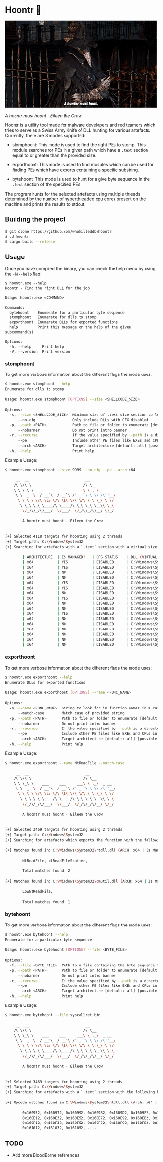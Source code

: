 # Hoontr 🦀 

![](./imgs/hoontr.gif)

_A hoontr must hoont - Eileen the Crow_ 

Hoontr is a utility tool made for malware developers and red teamers which tries to serve as a Swiss Army Knife of DLL hunting for various artefacts. Currently, there are 3 modes supported:

- stomphoont: This mode is used to find the right PEs to stomp. This module searches for PEs in a given path which have a `.text` section equal to or greater than the provided size. 

- exporthoont: This mode is used to find modules which can be used for finding PEs which have exports containing a specific substring.

- bytehoont: This mode is used to hunt for a give byte sequence in the `.text` section of the specified PEs.


The program hunts for the selected artefacts using multiple threads determined by the number of hyperthreaded cpu cores present on the machine and prints the results to stdout.


## Building the project

```bash
$ git clone https://github.com/whokilleddb/hoontr
$ cd hoontr
$ cargo build --release 
```

## Usage 

Once you have compiled the binary, you can check the help menu by using the `-h`/`--help` flag:

```
$ hoontr.exe --help
Hoontr - Find the right DLL for the job

Usage: hoontr.exe <COMMAND>

Commands:
  bytehoont    Enumerate for a particular byte sequence
  stomphoont   Enumerate for dlls to stomp
  exporthoont  Enumerate DLLs for exported functions
  help         Print this message or the help of the given subcommand(s)

Options:
  -h, --help     Print help
  -V, --version  Print version
```

### stomphoont

To get more verbose information about the different flags the mode uses:

```bash
$ hoontr.exe stomphoont --help
Enumerate for dlls to stomp

Usage: hoontr.exe stomphoont [OPTIONS] --size <SHELLCODE_SIZE>

Options:
  -s, --size <SHELLCODE_SIZE>  Minimum size of .text size section to look for
      --no-cfg                 Only include DLLs with CFG disabled
  -p, --path <PATH>            Path to file or folder to enumerate [default: C:\Windows\System32]
      --nobanner               Do not print intro banner
  -r, --recurse                If the value specified by --path is a directory, recursively enumerate all subdirectories
      --pe                     Include other PE files like EXEs and CPLs in scope as well
      --arch <ARCH>            Target architecture [default: all] [possible values: all, x86, x64]
  -h, --help                   Print help
```

Example Usage:

```bash
$ hoontr.exe stomphoont --size 9999 --no-cfg --pe --arch x64

     __  __                          __
    /\ \/\ \                        /\ \__
    \ \ \_\ \    ___     ___     ___\ \ ,_\  _ __
     \ \  _  \  / __`\  / __`\ /' _ `\ \ \/ /\`'__\
      \ \ \ \ \/\ \L\ \/\ \L\ \/\ \/\ \ \ \_\ \ \/
       \ \_\ \_\ \____/\ \____/\ \_\ \_\ \__\\ \_\
        \/_/\/_/\/___/  \/___/  \/_/\/_/\/__/ \/_/

        A hoontr must hoont - Eileen the Crow


[+] Selected 4118 targets for hoonting using 2 threads
[+] Target path: C:\Windows\System32
[+] Searching for artefacts with a `.text` section with a virtual size of 9999 bytes or more

        | ARCHITECTURE  | IS MANAGED?   | CFG STATUS    | DLL (VIRTUAL SIZE)
        | x64           | YES           | DISABLED      | C:\Windows\System32\NAPCRYPT.DLL (14358)
        | x64           | YES           | DISABLED      | C:\Windows\System32\dnscmmc.dll (62208)
        | x64           | NO            | DISABLED      | C:\Windows\System32\securekernel.exe (939928)
        | x64           | NO            | DISABLED      | C:\Windows\System32\securekernella57.exe (896888)
        | x64           | YES           | DISABLED      | C:\Windows\System32\fhuxgraphics.dll (14944)
        | x64           | YES           | DISABLED      | C:\Windows\System32\FileHistory.exe (29347)
        | x64           | NO            | DISABLED      | C:\Windows\System32\SqlServerSpatial150.dll (477861)
        | x64           | YES           | DISABLED      | C:\Windows\System32\srmlib.dll (74650)
        | x64           | NO            | DISABLED      | C:\Windows\System32\hvloader.dll (123420)
        | x64           | NO            | DISABLED      | C:\Windows\System32\tcblaunch.exe (943860)
        | x64           | YES           | DISABLED      | C:\Windows\System32\tzsync.exe (231840)
        | x64           | NO            | DISABLED      | C:\Windows\System32\libomp140.x86_64.dll (458385)
        | x64           | NO            | DISABLED      | C:\Windows\System32\libomp140d.x86_64.dll (1031805)
        | x64           | NO            | DISABLED      | C:\Windows\System32\vsjitdebugger.exe (216504)
        | x64           | NO            | DISABLED      | C:\Windows\System32\winload.exe (1499637)
        | x64           | NO            | DISABLED      | C:\Windows\System32\winresume.exe (1161744)
        | x64           | NO            | DISABLED      | C:\Windows\System32\mscories.dll (53691)
```

### exporthoont

To get more verbose information about the different flags the mode uses:

```bash
$ hoontr.exe exporthoont --help
Enumerate DLLs for exported functions

Usage: hoontr.exe exporthoont [OPTIONS] --name <FUNC_NAME>

Options:
  -n, --name <FUNC_NAME>  String to look for in function names in a case insensitive manner
      --match-case        Match case of provided string
  -p, --path <PATH>       Path to file or folder to enumerate [default: C:\Windows\System32]
      --nobanner          Do not print intro banner
  -r, --recurse           If the value specified by --path is a directory, recursively enumerate all subdirectories
      --pe                Include other PE files like EXEs and CPLs in scope as well
      --arch <ARCH>       Target architecture [default: all] [possible values: all, x86, x64]
  -h, --help              Print help
```

Example Usage:

```bash
$ hoontr.exe exporthoont --name NtReadFile --match-case

     __  __                          __
    /\ \/\ \                        /\ \__
    \ \ \_\ \    ___     ___     ___\ \ ,_\  _ __
     \ \  _  \  / __`\  / __`\ /' _ `\ \ \/ /\`'__\
      \ \ \ \ \/\ \L\ \/\ \L\ \/\ \/\ \ \ \_\ \ \/
       \ \_\ \_\ \____/\ \____/\ \_\ \_\ \__\\ \_\
        \/_/\/_/\/___/  \/___/  \/_/\/_/\/__/ \/_/

        A hoontr must hoont - Eileen the Crow


[+] Selected 3469 targets for hoonting using 2 threads
[+] Target path: C:\Windows\System32
[+] Searching for artefacts which exports the function with the following string: NtReadFile

[+] Matches found in: C:\Windows\System32\ntdll.dll (ARCH: x64 | Is Managed DLL: NO)

        NtReadFile, NtReadFileScatter,

        Total matches found: 2

[+] Matches found in: C:\Windows\System32\dmutil.dll (ARCH: x64 | Is Managed DLL: NO)

        LowNtReadFile,

        Total matches found: 1
```

### bytehoont

To get more verbose information about the different flags the mode uses:

```bash
$ hoontr.exe bytehoont --help
Enumerate for a particular byte sequence

Usage: hoontr.exe bytehoont [OPTIONS] --file <BYTE_FILE>

Options:
  -f, --file <BYTE_FILE>  Path to a file containing the byte sequence to find
  -p, --path <PATH>       Path to file or folder to enumerate [default: C:\Windows\System32]
      --nobanner          Do not print intro banner
  -r, --recurse           If the value specified by --path is a directory, recursively enumerate all subdirectories
      --pe                Include other PE files like EXEs and CPLs in scope as well
      --arch <ARCH>       Target architecture [default: all] [possible values: all, x86, x64]
  -h, --help              Print help

```

Example Usage:

```bash
$ hoontr.exe bytehoont --file syscallret.bin

     __  __                          __
    /\ \/\ \                        /\ \__
    \ \ \_\ \    ___     ___     ___\ \ ,_\  _ __
     \ \  _  \  / __`\  / __`\ /' _ `\ \ \/ /\`'__\
      \ \ \ \ \/\ \L\ \/\ \L\ \/\ \/\ \ \ \_\ \ \/
       \ \_\ \_\ \____/\ \____/\ \_\ \_\ \__\\ \_\
        \/_/\/_/\/___/  \/___/  \/_/\/_/\/__/ \/_/

        A hoontr must hoont - Eileen the Crow


[+] Selected 3469 targets for hoonting using 2 threads
[+] Target path: C:\Windows\System32
[+] Searching for artefacts with a `.text` section with the following bytecode: 0f 05 c3

[+] Opcode matches found in C:\Windows\System32\ntdll.dll (Arch: x64 | Managed DLL: NO) at the following offsets:

        0x160952, 0x160972, 0x160992, 0x1609B2, 0x1609D2, 0x1609F2, 0x160DD2, 0x160DF2,
        0x160E12, 0x160E32, 0x160E52, 0x160E72, 0x160E92, 0x160EB2, 0x160ED2, 0x160EF2,
        0x160F12, 0x160F32, 0x160F52, 0x160F72, 0x160F92, 0x160FB2, 0x160FD2, 0x160FF2,
        0x161012, 0x161032, 0x161052, ....

```

## TODO
- Add more BloodBorne references
